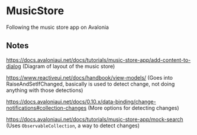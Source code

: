 # MusicStore
Following the music store app on Avalonia

## Notes
https://docs.avaloniaui.net/docs/tutorials/music-store-app/add-content-to-dialog (Diagram of layout of the music store)

https://www.reactiveui.net/docs/handbook/view-models/ (Goes into RaiseAndSetIfChanged, basically is used to detect change, not doing anything with those detections)

https://docs.avaloniaui.net/docs/0.10.x/data-binding/change-notifications#collection-changes (More options for detecting changes)

https://docs.avaloniaui.net/docs/tutorials/music-store-app/mock-search (Uses `ObservableCollection`, a way to detect changes)